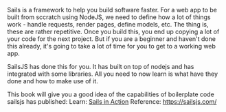 Sails is a framework to help you build software faster. 
For a web app to be built from sccratch using NodeJS, we need to define how a lot of things work - handle requests, render pages, define models, etc. The thing is, these are rather repetitive. Once you build this, you end up copying a lot of your code for the next project. But if you are a beginner and haven't done this already, it's going to take a lot of time for you to get to a working web app.

SailsJS has done this for you. It has built on top of nodejs and has integrated with some libraries. All you need to now learn is what have they done and how to make use of it. 

This book will give you a good idea of the capabilities of boilerplate code sailsjs has published:
Learn: [Sails in Action](https://livebook.manning.com/book/sails-js-in-action/chapter-1/89)
Reference: https://sailsjs.com/